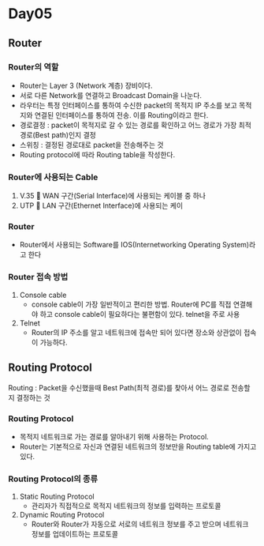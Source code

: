 # Day05

## Router
### Router의 역할
- Router는 Layer 3 (Network 계층) 장비이다.
- 서로 다른 Network를 연결하고 Broadcast Domain을 나눈다.
- 라우터는 특정 인터페이스를 통하여 수신한 packet의 목적지 IP 주소를 보고 목적지와 연결된 인터페이스를 통하여 전송.
이를 Routing이라고 한다.
- 경로결정 : packet이 목적지로 갈 수 있는 경로를 확인하고 어느 경로가 가장 최적경로(Best path)인지 결정
- 스위칭 : 결정된 경로대로 packet을 전송해주는 것
- Routing protocol에 따라 Routing table을 작성한다.

### Router에 사용되는 Cable
1. V.35  WAN 구간(Serial Interface)에 사용되는 케이블 중 하나
2. UTP  LAN 구간(Ethernet Interface)에 사용되는 케이

### Router
- Router에서 사용되는 Software를 IOS(Internetworking Operating System)라고 한다

### Router 접속 방법
1. Console cable
	- console cable이 가장 일반적이고 편리한 방법. Router에 PC를 직접 연결해야 하고 console cable이 필요하다는 불편함이 있다.  telnet을 주로 사용
2. Telnet
	- Router의 IP 주소를 알고 네트워크에 접속만 되어 있다면 장소와 상관없이 접속이 가능하다. 

## Routing Protocol
Routing : Packet을 수신했을때 Best Path(최적 경로)를 찾아서 어느 경로로 전송할지 결정하는 것

### Routing Protocol
- 목적지 네트워크로 가는 경로를 알아내기 위해 사용하는 Protocol.
- Router는 기본적으로 자신과 연결된 네트워크의 정보만을 Routing table에 가지고 있다. 

### Routing Protocol의 종류
1. Static Routing Protocol
	- 관리자가 직접적으로 목적지 네트워크의 정보를 입력하는 프로토콜
2. Dynamic Routing Protocol
	- Router와 Router가 자동으로 서로의 네트워크 정보를 주고 받으며 네트워크 정보를 업데이트하는 프로토콜
